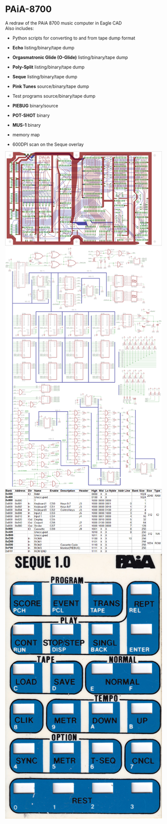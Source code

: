 # PAiA-8700
A redraw of the PAiA 8700 music computer in Eagle CAD</br>
Also includes:</br>
 - Python scripts for converting to and from tape dump format
 
 - **Echo** listing/binary/tape dump
 - **Orgasmatronic Glide (O-Glide)** listing/binary/tape dump
 - **Poly-Split** listing/binary/tape dump
 - **Seque** listing/binary/tape dump
 - **Pink Tunes** source/binary/tape dump
 - Test programs source/binary/tape dump
 
 - **PIEBUG** binary/source
 - **POT-SHOT** binary
 - **MUS-1** binary
 
 - memory map
 
 - 600DPI scan on the Seque overlay

![PCB](https://github.com/Skidlz/PAiA-8700/blob/master/PAiA%208700%20Redraw%20white%20PCB.png)
![Schematic](https://github.com/Skidlz/PAiA-8700/blob/master/PAiA%208700%20Redraw%20white.png)
![Memory Map](https://github.com/Skidlz/PAiA-8700/blob/master/Memory%20Map.png)
![Overlay](https://github.com/Skidlz/PAiA-8700/blob/master/Paia%20Seque%201.0%20Overlay%20(600dpi).jpg)
